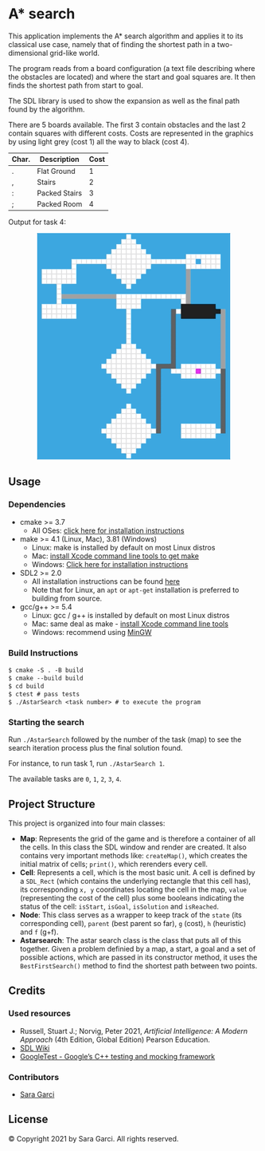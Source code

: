 # A* search

This application implements the A* search algorithm and applies it to its classical use case, namely that of finding the shortest path in a two-dimensional grid-like world.

The program reads from a board configuration (a text file describing where the obstacles are located) and where the start and goal squares are. It then finds the shortest path from start to goal.

The SDL library is used to show the expansion as well as the final path found by the algorithm.

There are 5 boards available. The first 3 contain obstacles and the last 2 contain squares with different costs. Costs are represented in the graphics by using light grey (cost 1) all the way to black (cost 4).

| Char. | Description   | Cost |
|-------|---------------|------|
| .     | Flat Ground   | 1    |
| ,     | Stairs        | 2    |
| :     | Packed Stairs | 3    |
| ;     | Packed Room   | 4    |

Output for task 4:

<p align="center">
  <img src="images/task_4.gif"/>
</p>

## Usage

### Dependencies

* cmake >= 3.7
  * All OSes: [click here for installation instructions](https://cmake.org/install/)
* make >= 4.1 (Linux, Mac), 3.81 (Windows)
  * Linux: make is installed by default on most Linux distros
  * Mac: [install Xcode command line tools to get make](https://developer.apple.com/xcode/features/)
  * Windows: [Click here for installation instructions](http://gnuwin32.sourceforge.net/packages/make.htm)
* SDL2 >= 2.0
  * All installation instructions can be found [here](https://wiki.libsdl.org/Installation)
  * Note that for Linux, an `apt` or `apt-get` installation is preferred to building from source.
* gcc/g++ >= 5.4
  * Linux: gcc / g++ is installed by default on most Linux distros
  * Mac: same deal as make - [install Xcode command line tools](https://developer.apple.com/xcode/features/)
  * Windows: recommend using [MinGW](http://www.mingw.org/)

### Build Instructions

```
$ cmake -S . -B build
$ cmake --build build
$ cd build
$ ctest # pass tests
$ ./AstarSearch <task number> # to execute the program
```

### Starting the search

Run `./AstarSearch` followed by the number of the task (map) to see the search iteration process plus the final solution found.

For instance, to run task 1, run `./AstarSearch 1`.

The available tasks are `0`, `1`, `2`, `3`, `4`.

## Project Structure

This project is organized into four main classes:
* **Map**: Represents the grid of the game and is therefore a container of all the cells. In this class the SDL window and render are created. It also contains very important methods like: `createMap()`, which creates the initial matrix of cells; `print()`, which rerenders every cell.
* **Cell**: Represents a cell, which is the most basic unit. A cell is defined by a `SDL_Rect` (which contains the underlying rectangle that this cell has), its corresponding `x, y` coordinates locating the cell in the map, `value` (representing the cost of the cell) plus some booleans indicating the status of the cell: `isStart`, `isGoal`, `isSolution` and `isReached`.
* **Node**: This class serves as a wrapper to keep track of the `state` (its corresponding cell), `parent` (best parent so far), `g` (cost), `h` (heuristic) and `f` (g+f).
* **Astarsearch**: The astar search class is the class that puts all of this together. Given a problem definied by a map, a start, a goal and a set of possible actions, which are passed in its constructor method, it uses the `BestFirstSearch()` method to find the shortest path between two points.

## Credits

### Used resources

* Russell, Stuart J.; Norvig, Peter 2021, *Artificial Intelligence: A Modern Approach* (4th Edition, Global Edition) Pearson Education.
* [SDL Wiki](https://wiki.libsdl.org/APIByCategory)
* [GoogleTest - Google’s C++ testing and mocking framework](https://google.github.io/googletest/)

### Contributors

* [Sara Garci](s@saragarci.com)

## License

© Copyright 2021 by Sara Garci. All rights reserved.
